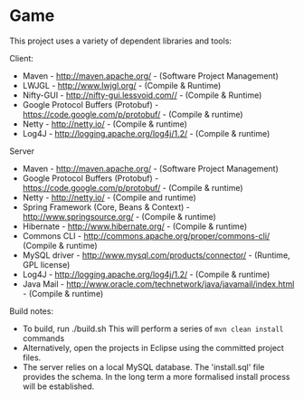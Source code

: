 Game
====

This project uses a variety of dependent libraries and tools:

Client:
* Maven - http://maven.apache.org/ -  (Software Project Management)
* LWJGL - http://www.lwjgl.org/ - (Compile & Runtime)
* Nifty-GUI - http://nifty-gui.lessvoid.com// - (Compile & Runtime)
* Google Protocol Buffers (Protobuf) - https://code.google.com/p/protobuf/ - (Compile & runtime)
* Netty - http://netty.io/ - (Compile & runtime)
* Log4J - http://logging.apache.org/log4j/1.2/ - (Compile & runtime)

Server
* Maven - http://maven.apache.org/ -  (Software Project Management)
* Google Protocol Buffers (Protobuf) - https://code.google.com/p/protobuf/ - (Compile & runtime)
* Netty - http://netty.io/ - (Compile and runtime)
* Spring Framework (Core, Beans & Context) - http://www.springsource.org/ - (Compile & runtime)
* Hibernate - http://www.hibernate.org/ - (Compile & runtime)
* Commons CLI - http://commons.apache.org/proper/commons-cli/ (Compile & runtime)
* MySQL driver - http://www.mysql.com/products/connector/ - (Runtime, GPL license)
* Log4J - http://logging.apache.org/log4j/1.2/ - (Compile & runtime)
* Java Mail - http://www.oracle.com/technetwork/java/javamail/index.html - (Compile & runtime)

Build notes:
* To build, run ./build.sh This will perform a series of `mvn clean install` commands
* Alternatively, open the projects in Eclipse using the committed project files.
* The server relies on a local MySQL database. The 'install.sql' file provides the schema. In the long term a more formalised install process will be established.
